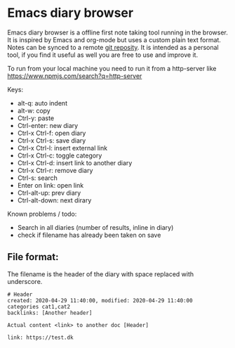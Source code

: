 # Emacs diary browser

Emacs diary browser is a offline first note taking tool running in the
browser. It is inspired by Emacs and org-mode but uses a custom plain
text format. Notes can be synced to a remote [git
reposity](https://people.iola.dk/arj/2020/04/28/gitea-and-cors/). It
is intended as a personal tool, if you find it useful as well you are
free to use and improve it.

To run from your local machine you need to run it from a http-server
like https://www.npmjs.com/search?q=http-server

Keys:
 - alt-q:          auto indent
 - alt-w:          copy
 - Ctrl-y:         paste
 - Ctrl-enter:     new diary
 - Ctrl-x Ctrl-f:  open diary
 - Ctrl-x Ctrl-s:  save diary
 - Ctrl-x Ctrl-l:  insert external link
 - Ctrl-x Ctrl-c:  toggle category
 - Ctrl-x Ctrl-d:  insert link to another diary
 - Ctrl-x Ctrl-r:  remove diary
 - Ctrl-s:         search
 - Enter on link:  open link
 - Ctrl-alt-up:    prev diary
 - Ctrl-alt-down:  next dirary

Known problems / todo:
 - Search in all diaries (number of results, inline in diary)
 - check if filename has already been taken on save

## File format:

The filename is the header of the diary with space replaced with underscore.

```
# Header
created: 2020-04-29 11:40:00, modified: 2020-04-29 11:40:00
categories cat1,cat2
backlinks: [Another header]

Actual content <link> to another doc [Header]

link: https://test.dk
```
